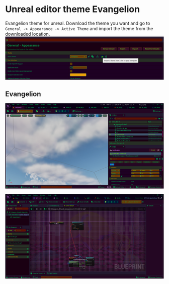 # Unreal editor theme Evangelion
Evangelion theme for unreal. Download the theme you want and go to
`General -> Appearance -> Active Theme` and import the theme from the downloaded
location.
![Instruction](screenshots/0.png)


## Evangelion
![Steam](screenshots/1.png)


![Steam](screenshots/2.png)





